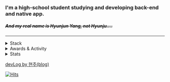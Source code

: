### I'm a high-school student studying and developing back-end and native app.
##### ~~And my real name is Hyunjun Yang, not Hyunju....~~  
---
  
<details>
<summary>Stack</summary>

#### Web
+ HTML, CSS, JS
+ PHP, Node.js, Express.js, Socket.io
+ MongoDB, MySQL

#### App
+ Kotlin
+ Java
+ Android Studio

#### Etc
+ C
+ Python
+ Linux(Ubuntu, CentOS)

</details>
  
  
<details> <summary>Awards & Activity</summary>

#### Awards
+ 2017-06-01 | 송림초등학교 2017 과학의날 행사 프로그래밍 부문 우수상
+ 2021-07-15 | 선린인터넷고등학교 2021 프로그래밍 경시대회 동상
+ 2021-07-19 | 선린인터넷고등학교 2021 선린해커톤 동상
+ 2021-07-19 | 선린인터넷고등학교 2021 모바일콘텐츠개발대회 동상
+ 2021-12-30 | 선린인터넷고등학교 2021 디지털콘텐츠개발대회 대상
#### Activity
+ 2019-10-12 | 제 1회 SW 빌더스 챌린지 참가
+ 2021-07-20 ~ 2021-07-24 | 선린인터넷고등학교 여름방학 중학생 특별교육 진행 보조
+ 2021-08-19 | 선린인터넷고등학교 정보 알고리즘 행사 진행 도우미 활동
+ 2021-09-04 | 선린인터넷고등학교 소프트웨어 나눔축제 애플파이 동아리 강의자
+ 2021-11-27 | 선린인터넷고등학교 SW영재원 산출물 발표 및 수료식 도우미 활동
</details>  
  
  
  
<details>
  
  <summary>Stats</summary> 
   
  
  [![2tle's github stats](https://github-readme-stats.vercel.app/api?username=2tle)](https://github.com/2tle)
    
  [![Top Langs](https://github-readme-stats.vercel.app/api/top-langs/?username=2tle)](https://github.com/2tle)
  
  [![ytieelte](http://mazassumnida.wtf/api/v2/generate_badge?boj=ytieelte)](https://solved.ac/profile/ytieelte)
  
</details>
  
  [devLog by 현주(blog)](https://velog.io/@hyunju)
  
  

[![Hits](https://hits.seeyoufarm.com/api/count/incr/badge.svg?url=https%3A%2F%2Fgithub.com%2F2tle)](https://github.com/2tle)
